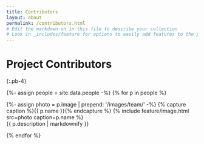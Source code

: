 ```yaml
---
title: Contributors
layout: about
permalink: /contributors.html
# Edit the markdown on in this file to describe your collection
# Look in _includes/feature for options to easily add features to the page
---
```


# Project Contributors
{:.pb-4}

{%- assign people = site.data.people -%}
{% for p in people %}

<div class="row py-3 contributors">
    <div class="col-md-3 pt-2 text-center">
        {%- assign photo = p.image | prepend: '/images/team/' -%}
        {% capture caption %}{{ p.name }}{% endcapture %}
        {% include feature/image.html src=photo caption=p.name %}
    </div>
    <div class="col-md-9">
        {{ p.description | markdownify }}
    </div>
</div>
    
{% endfor %}